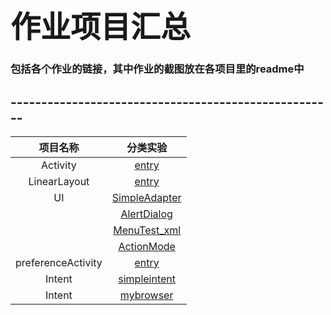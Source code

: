 # <font face="STCAIYUN" size=20>作业项目汇总</font>
### 包括各个作业的链接，其中作业的截图放在各项目里的readme中
## -----------------------------------------------------  


| 项目名称 | 分类实验 |  
| :-: | :-: |  
| Activity | [entry](https://github.com/dream2018seek/androidtest/tree/master/Activity) |  
| LinearLayout | [entry](https://github.com/dream2018seek/androidtest/tree/master/LinearLayout) |  
| UI | [SimpleAdapter](https://github.com/dream2018seek/androidtest/tree/master/SimpleAdapter) |  
|  |  [AlertDialog](https://github.com/dream2018seek/androidtest/tree/master/AlertDialog) |  
|  |  [MenuTest_xml](https://github.com/dream2018seek/androidtest/tree/master/MenuTest_xml) |  
|  |  [ActionMode](https://github.com/dream2018seek/androidtest/tree/master/ActionMode) | 
| preferenceActivity | [entry](https://github.com/dream2018seek/androidtest/tree/master/Setting)  |  
| Intent | [simpleintent ](https://github.com/dream2018seek/androidtest/tree/master/Intentone) |    
| Intent | [mybrowser ](https://github.com/dream2018seek/androidtest/tree/master/Intentwebview) | 
